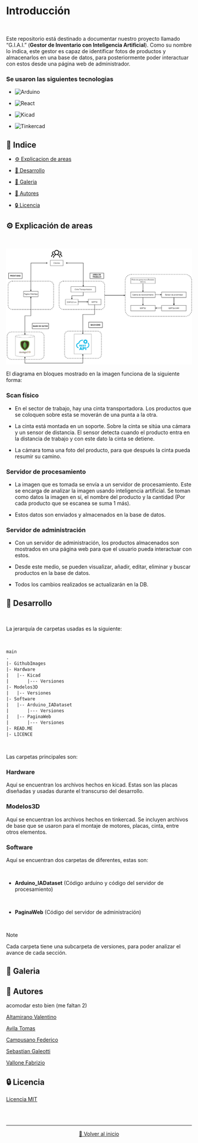 # Introducción

<br>

Este repositorio está destinado a documentar nuestro proyecto llamado “G.I.A.I.” (**Gestor de Inventario con Inteligencia Artificial**).
Como su nombre lo indica, este gestor es capaz de identificar fotos de productos y almacenarlos en una base de datos, para posteriormente poder interactuar con estos desde una página web de administrador.

### Se usaron las siguientes tecnologias

* ![Arduino](https://img.shields.io/badge/Arduino-cyan?style=for-the-badge&logo=Arduino&logoColor=white)

* ![React](https://img.shields.io/badge/React-black?style=for-the-badge&logo=React)
 
* ![Kicad](https://img.shields.io/badge/Kicad-blue?style=for-the-badge&logo=KiCad)

* ![Tinkercad](https://img.shields.io/badge/Tinkercad-orange?style=for-the-badge&logo=Tinkercad&logoColor=white)


## 📒 Indice

- [⚙️ Explicacion de areas](#user-content-️-explicación-de-areas)

- [🔧 Desarrollo](#user-content--desarrollo)

- [📸 Galeria](#user-content--galeria)

- [🌟 Autores](#user-content--autores)

- [🔒 Licencia](#user-content--licencia)

## ⚙️ Explicación de areas

<br>

![diagrama](https://github.com/FabrizioVal/Proyecto_G.I.A.I./blob/main/GithubImages/GIAI.drawio.png)

El diagrama en bloques mostrado en la imagen funciona de la siguiente forma:

### Scan físico

  - En el sector de trabajo, hay una cinta transportadora. Los productos que se coloquen sobre esta se moverán de una punta a la otra. 

  - La cinta está montada en un soporte. Sobre la cinta se sitúa una cámara y un sensor de distancia. El sensor detecta cuando el producto entra en la distancia de trabajo y con este dato la cinta se detiene.

  - La cámara toma una foto del producto, para que después la cinta pueda resumir su camino.

### Servidor de procesamiento

  - La imagen que es tomada se envía a un servidor de procesamiento. Este se encarga de analizar la imagen usando inteligencia artificial. Se toman como datos la imagen en sí, el nombre del producto y la cantidad (Por cada producto que se escanea se suma 1 más).

  - Estos datos son enviados y almacenados en la base de datos.

### Servidor de administración

  - Con un servidor de administración, los productos almacenados son mostrados en una página web para que el usuario pueda interactuar con estos. 

  - Desde este medio, se pueden visualizar, añadir, editar, eliminar y buscar productos en la base de datos.

  - Todos los cambios realizados se actualizarán en la DB.

## 🔧 Desarrollo 

<br>

La jerarquía de carpetas usadas es la siguiente:

<br>

```
main
.
|- GithubImages
|- Hardware
|   |-- Kicad
|       |--- Versiones
|- Modelos3D
|   |-- Versiones
|- Software
|   |-- Arduino_IADataset
|       |--- Versiones
|   |-- PaginaWeb
|       |--- Versiones
|- READ.ME
|- LICENCE

```
<br>

Las carpetas principales son:

### Hardware

Aquí se encuentran los archivos hechos en kicad. Estas son las placas diseñadas y usadas durante el transcurso del desarrollo.

### Modelos3D

Aquí se encuentran los archivos hechos en tinkercad. Se incluyen archivos de base que se usaron para el montaje de motores, placas, cinta, entre otros elementos.

### Software

Aquí se encuentran dos carpetas de diferentes, estas son:

<br>

  - **Arduino_IADataset** (Código arduino y código del servidor de procesamiento)

<br>

  - **PaginaWeb** (Código del servidor de administración)

<br>


> [!NOTE] 
> Cada carpeta tiene una subcarpeta de versiones, para poder analizar el avance de cada sección.


## 📸 Galeria

## 🌟 Autores

acomodar esto bien (me faltan 2)

[Altamirano Valentino]()

[Avila Tomas](https://github.com/VMASPAD)

[Campusano Federico](https://github.com/FedeCampu1)

[Sebastian Galeotti]()

[Vallone Fabrizio](https://github.com/FabrizioVal)

## 🔒 Licencia

[Licencia MIT](https://github.com/FabrizioVal/Proyecto_G.I.A.I./blob/main/LICENSE)

<br>

<br>

---

<div align="center">
  <a href="#user-content-introducción">🔼 Volver al inicio</a>
</div>


